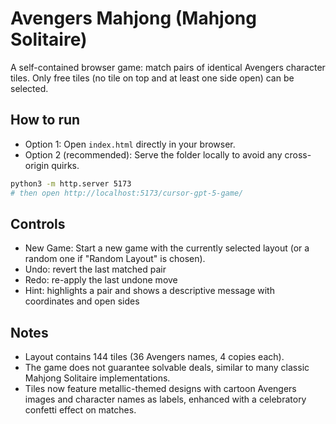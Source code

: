 # Avengers Mahjong (Mahjong Solitaire)

A self-contained browser game: match pairs of identical Avengers character tiles. Only free tiles (no tile on top and at least one side open) can be selected.

## How to run

- Option 1: Open `index.html` directly in your browser.
- Option 2 (recommended): Serve the folder locally to avoid any cross-origin quirks.

```bash
python3 -m http.server 5173
# then open http://localhost:5173/cursor-gpt-5-game/
```

## Controls

- New Game: Start a new game with the currently selected layout (or a random one if "Random Layout" is chosen).
- Undo: revert the last matched pair
- Redo: re-apply the last undone move
- Hint: highlights a pair and shows a descriptive message with coordinates and open sides

## Notes

- Layout contains 144 tiles (36 Avengers names, 4 copies each).
- The game does not guarantee solvable deals, similar to many classic Mahjong Solitaire implementations.
- Tiles now feature metallic-themed designs with cartoon Avengers images and character names as labels, enhanced with a celebratory confetti effect on matches.
